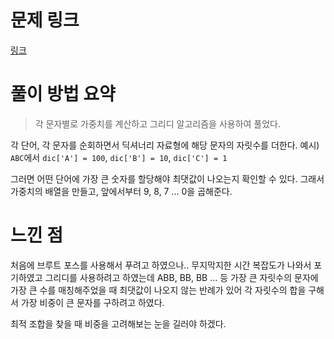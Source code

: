 # 문제 링크
[링크](https://www.acmicpc.net/problem/1339)

# 풀이 방법 요약
> 각 문자별로 가중치를 계산하고 그리디 알고리즘을 사용하여 풀었다.

각 단어, 각 문자를 순회하면서 딕셔너리 자료형에 해당 문자의 자릿수를 더한다.
예시) `ABC`에서 `dic['A'] = 100`, `dic['B'] = 10`, `dic['C'] = 1`

그러면 어떤 단어에 가장 큰 숫자를 할당해야 최댓값이 나오는지 확인할 수 있다.
그래서 가중치의 배열을 만들고, 앞에서부터 9, 8, 7 ... 0을 곱해준다.

# 느낀 점
처음에 브루트 포스를 사용해서 푸려고 하였으나.. 무지막지한 시간 복잡도가 나와서 포기하였고 그리디를 사용하려고 하였는데
ABB, BB, BB ... 등 가장 큰 자릿수의 문자에 가장 큰 수를 매칭해주었을 때 최댓값이 나오지 않는 반례가 있어 각 자릿수의 합을 구해서 가장 비중이 큰 문자를 구하려고 하였다.

최적 조합을 찾을 때 비중을 고려해보는 눈을 길러야 하겠다.